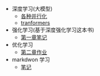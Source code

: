 <!-- _sidebar.md -->

* 深度学习(大模型)
  * [各种并行化](/docs/各种并行化.md) <!--注意这里是相对路径-->
  * [tranformers](/docs/tranformers.md)
* 强化学习(基于深度强化学习这本书)
  * [第一章笔记](/docs/第一章笔记.md)
* 优化学习
  * [第二章作业](/docs/第二章作业.md)
* markdwon 学习
  * [笔记](/docs/markdown语法.md)